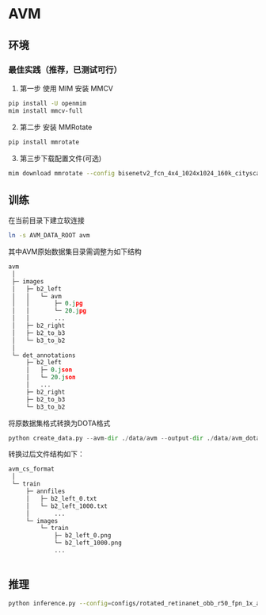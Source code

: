 # AVM 

## 环境

### 最佳实践（推荐，已测试可行）

1. 第一步 使用 MIM 安装 MMCV
```bash
pip install -U openmim
mim install mmcv-full
```

2. 第二步 安装 MMRotate
```bash
pip install mmrotate
```

3. 第三步下载配置文件(可选)

```bash
mim download mmrotate --config bisenetv2_fcn_4x4_1024x1024_160k_cityscapes --dest .
```

## 训练

在当前目录下建立软连接
```bash
ln -s AVM_DATA_ROOT avm
```

其中AVM原始数据集目录需调整为如下结构
```python
avm
 │
 ├─ images
 │   ├─ b2_left
 │   │   └─ avm
 │   │       ├─ 0.jpg
 │   │       └─ 20.jpg
 │   │       ... 
 │   ├─ b2_right
 │   ├─ b2_to_b3
 │   └─ b3_to_b2
 │   
 └─ det_annotations
     ├─ b2_left
     │   ├─ 0.json
     │   └─ 20.json
     │   ... 
     ├─ b2_right
     ├─ b2_to_b3
     └─ b3_to_b2
```

将原数据集格式转换为DOTA格式
```python
python create_data.py --avm-dir ./data/avm --output-dir ./data/avm_dota_format
```

转换过后文件结构如下：
```python
avm_cs_format
 │
 └─ train
     ├─ annfiles
     │   ├─ b2_left_0.txt
     │   └─ b2_left_1000.txt
     │       ... 
     └─ images
         └─ train
             ├─ b2_left_0.png
             └─ b2_left_1000.png
             ... 
 
```


## 推理

```bash
python inference.py --config=configs/rotated_retinanet_obb_r50_fpn_1x_avm_le90.py --checkpoint=checkpoints/epoch_3.pth --image_path=demo.jpg 
```

